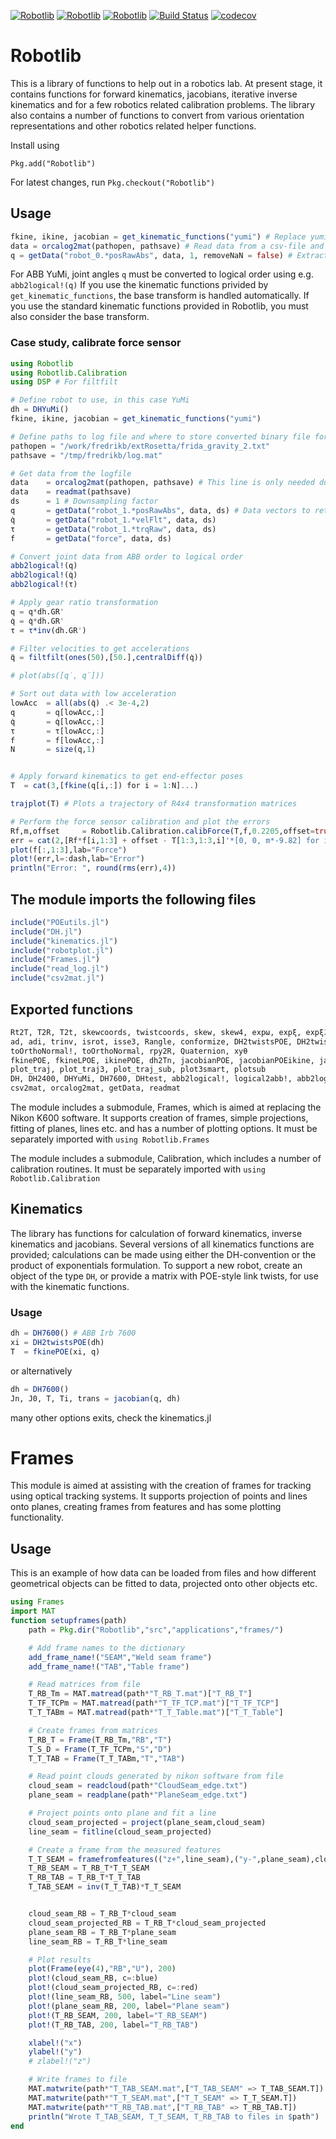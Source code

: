 [![Robotlib](http://pkg.julialang.org/badges/Robotlib_0.4.svg)](http://pkg.julialang.org/?pkg=Robotlib)
[![Robotlib](http://pkg.julialang.org/badges/Robotlib_0.5.svg)](http://pkg.julialang.org/?pkg=Robotlib)
[![Robotlib](http://pkg.julialang.org/badges/Robotlib_0.6.svg)](http://pkg.julialang.org/?pkg=Robotlib)
[![Build Status](https://travis-ci.org/baggepinnen/Robotlib.jl.svg?branch=master)](https://travis-ci.org/baggepinnen/Robotlib.jl)
[![codecov](https://codecov.io/gh/baggepinnen/Robotlib.jl/branch/master/graph/badge.svg)](https://codecov.io/gh/baggepinnen/Robotlib.jl)

# Robotlib
This is a library of functions to help out in a robotics lab. At present stage, it contains functions for forward kinematics, jacobians, iterative inverse kinematics and for a few robotics related calibration problems. The library also contains a number of functions to convert from various orientation representations and other robotics related helper functions.

Install using

`Pkg.add("Robotlib")`

For latest changes, run `Pkg.checkout("Robotlib")`

## Usage
```julia
fkine, ikine, jacobian = get_kinematic_functions("yumi") # Replace yumi for your robot model, as long as it's supported
data = orcalog2mat(pathopen, pathsave) # Read data from a csv-file and save as binary file
q = getData("robot_0.*posRawAbs", data, 1, removeNaN = false) # Extract columns from data object using regex like syntax
```

For ABB YuMi, joint angles `q` must be converted to logical order using e.g. `abb2logical!(q)`
If you use the kinematic functions privided by `get_kinematic_functions`, the base transform is handled automatically. If you use the standard kinematic functions provided in Robotlib, you must also consider the base transform.

### Case study, calibrate force sensor
```julia
using Robotlib
using Robotlib.Calibration
using DSP # For filtfilt

# Define robot to use, in this case YuMi
dh = DHYuMi()
fkine, ikine, jacobian = get_kinematic_functions("yumi")

# Define paths to log file and where to store converted binary file for faster reading
pathopen = "/work/fredrikb/extRosetta/frida_gravity_2.txt"
pathsave = "/tmp/fredrikb/log.mat"

# Get data from the logfile
data    = orcalog2mat(pathopen, pathsave) # This line is only needed during the first run
data    = readmat(pathsave)
ds      = 1 # Downsampling factor
q       = getData("robot_1.*posRawAbs", data, ds) # Data vectors to retrieve are specified with regex style
q̇       = getData("robot_1.*velFlt", data, ds)
τ       = getData("robot_1.*trqRaw", data, ds)
f       = getData("force", data, ds)

# Convert joint data from ABB order to logical order
abb2logical!(q)
abb2logical!(q̇)
abb2logical!(τ)

# Apply gear ratio transformation
q = q*dh.GR'
q̇ = q̇*dh.GR'
τ = τ*inv(dh.GR')

# Filter velocities to get accelerations
q̈ = filtfilt(ones(50),[50.],centralDiff(q̇))

# plot(abs([q̇, q̈]))

# Sort out data with low acceleration
lowAcc  = all(abs(q̈) .< 3e-4,2)
q       = q[lowAcc,:]
q̇       = q̇[lowAcc,:]
τ       = τ[lowAcc,:]
f       = f[lowAcc,:]
N       = size(q,1)


# Apply forward kinematics to get end-effector poses
T  = cat(3,[fkine(q[i,:]) for i = 1:N]...)

trajplot(T) # Plots a trajectory of R4x4 transformation matrices

# Perform the force sensor calibration and plot the errors
Rf,m,offset     = Robotlib.Calibration.calibForce(T,f,0.2205,offset=true)
err = cat(2,[Rf*f[i,1:3] + offset - T[1:3,1:3,i]'*[0, 0, m*-9.82] for i = 1:N]...)'
plot(f[:,1:3],lab="Force")
plot!(err,l=:dash,lab="Error")
println("Error: ", round(rms(err),4))
```

## The module imports the following files

```julia
include("POEutils.jl")
include("DH.jl")
include("kinematics.jl")
include("robotplot.jl")
include("Frames.jl")
include("read_log.jl")
include("csv2mat.jl")
```

## Exported functions
```julia
Rt2T, T2R, T2t, skewcoords, twistcoords, skew, skew4, expω, expξ, expξ2, expξ!, logT, logR
ad, adi, trinv, isrot, isse3, Rangle, conformize, DH2twistsPOE, DH2twistsLPOE, dh2Tn
toOrthoNormal!, toOrthoNormal, rpy2R, Quaternion, xyθ
fkinePOE, fkineLPOE, ikinePOE, dh2Tn, jacobianPOE, jacobianPOEikine, jacobian, get_kinematic_functions
plot_traj, plot_traj3, plot_traj_sub, plot3smart, plotsub
DH, DH2400, DHYuMi, DH7600, DHtest, abb2logical!, logical2abb!, abb2logical, logical2abb
csv2mat, orcalog2mat, getData, readmat
```

The module includes a submodule, Frames, which is aimed at replacing the Nikon K600 software. It supports creation of frames, simple projections, fitting of planes, lines etc. and has a number of plotting options. It must be separately imported with `using Robotlib.Frames`

The module includes a submodule, Calibration, which includes a number of calibration routines. It must be separately imported with `using Robotlib.Calibration`

## Kinematics
The library has functions for calculation of forward kinematics, inverse kinematics and jacobians. Several versions of all kinematics functions are provided; calculations can be made using either the DH-convention or the product of exponentials formulation. To support a new robot, create an object of the type `DH`, or provide a matrix with POE-style link twists, for use with the kinematic functions.
### Usage
```julia
dh = DH7600() # ABB Irb 7600
xi = DH2twistsPOE(dh)
T  = fkinePOE(xi, q)
```
or alternatively
```julia
dh = DH7600()
Jn, J0, T, Ti, trans = jacobian(q, dh)
```
many other options exits, check the kinematics.jl

# Frames
This module is aimed at assisting with the creation of frames for tracking using optical tracking systems. It supports projection of points and lines onto planes, creating frames from features and has some plotting functionality.

## Usage
This is an example of how data can be loaded from files and how different geometrical objects can be fitted to data, projected onto other objects etc.
```julia
using Frames
import MAT
function setupframes(path)
	path = Pkg.dir("Robotlib","src","applications","frames/")

	# Add frame names to the dictionary
	add_frame_name!("SEAM","Weld seam frame")
	add_frame_name!("TAB","Table frame")

	# Read matrices from file
	T_RB_Tm = MAT.matread(path*"T_RB_T.mat")["T_RB_T"]
	T_TF_TCPm = MAT.matread(path*"T_TF_TCP.mat")["T_TF_TCP"]
	T_T_TABm = MAT.matread(path*"T_T_Table.mat")["T_T_Table"]

	# Create frames from matrices
	T_RB_T = Frame(T_RB_Tm,"RB","T")
	T_S_D = Frame(T_TF_TCPm,"S","D")
	T_T_TAB = Frame(T_T_TABm,"T","TAB")

	# Read point clouds generated by nikon software from file
	cloud_seam = readcloud(path*"CloudSeam_edge.txt")
	plane_seam = readplane(path*"PlaneSeam_edge.txt")

	# Project points onto plane and fit a line
	cloud_seam_projected = project(plane_seam,cloud_seam)
	line_seam = fitline(cloud_seam_projected)

	# Create a frame from the measured features
	T_T_SEAM = framefromfeatures(("z+",line_seam),("y-",plane_seam),cloud_seam_projected[1],"SEAM")
	T_RB_SEAM = T_RB_T*T_T_SEAM
	T_RB_TAB = T_RB_T*T_T_TAB
	T_TAB_SEAM = inv(T_T_TAB)*T_T_SEAM


	cloud_seam_RB = T_RB_T*cloud_seam
	cloud_seam_projected_RB = T_RB_T*cloud_seam_projected
	plane_seam_RB = T_RB_T*plane_seam
	line_seam_RB = T_RB_T*line_seam

	# Plot results
	plot(Frame(eye(4),"RB","U"), 200)
	plot!(cloud_seam_RB, c=:blue)
	plot!(cloud_seam_projected_RB, c=:red)
	plot!(line_seam_RB, 500, label="Line seam")
	plot!(plane_seam_RB, 200, label="Plane seam")
	plot!(T_RB_SEAM, 200, label="T_RB_SEAM")
	plot!(T_RB_TAB, 200, label="T_RB_TAB")

	xlabel!("x")
	ylabel!("y")
	# zlabel!("z")

    # Write frames to file
    MAT.matwrite(path*"T_TAB_SEAM.mat",["T_TAB_SEAM" => T_TAB_SEAM.T])
    MAT.matwrite(path*"T_T_SEAM.mat",["T_T_SEAM" => T_T_SEAM.T])
    MAT.matwrite(path*"T_RB_TAB.mat",["T_RB_TAB" => T_RB_TAB.T])
    println("Wrote T_TAB_SEAM, T_T_SEAM, T_RB_TAB to files in $path")
end

```
